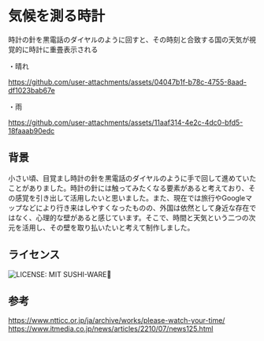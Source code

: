 # 気候を測る時計  
時計の針を黒電話のダイヤルのように回すと、その時刻と合致する国の天気が視覚的に時計に重畳表示される  

・晴れ  

https://github.com/user-attachments/assets/04047b1f-b78c-4755-8aad-df1023bab67e  

・雨  

https://github.com/user-attachments/assets/11aaf314-4e2c-4dc0-bfd5-18faaab90edc  

## 背景  
小さい頃、目覚まし時計の針を黒電話のダイヤルのように手で回して進めていたことがありました。時計の針には触ってみたくなる要素があると考えており、その感覚を引き出して活用したいと思いました。また、現在では旅行やGoogleマップなどにより行き来はしやすくなったものの、外国は依然として身近な存在ではなく、心理的な壁があると感じています。そこで、時間と天気という二つの次元を活用し、その壁を取り払いたいと考えて制作しました。  

## ライセンス  
![LICENSE: MIT SUSHI-WARE🍣](https://raw.githubusercontent.com/watasuke102/mit-sushi-ware/master/MIT-SUSHI-WARE.svg)

## 参考  
https://www.ntticc.or.jp/ja/archive/works/please-watch-your-time/  
https://www.itmedia.co.jp/news/articles/2210/07/news125.html  

